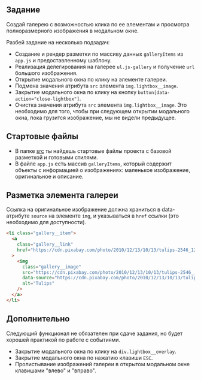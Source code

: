 ## Задание

Создай галерею с возможностью клика по ее элементам и просмотра полноразмерного изображения в
модальном окне.

Разбей задание на несколько подзадач:

- Создание и рендер разметки по массиву данных `galleryItems` из `app.js` и предоставленному
  шаблону.
- Реализация делегирования на галерее `ul.js-gallery` и получение `url` большого изображения.
- Открытие модального окна по клику на элементе галереи.
- Подмена значения атрибута `src` элемента `img.lightbox__image`.
- Закрытие модального окна по клику на кнопку `button[data-action="close-lightbox"]`.
- Очистка значения атрибута `src` элемента `img.lightbox__image`. Это необходимо для того, чтобы при
  следующем открытии модального окна, пока грузится изображение, мы не видели предыдущее.

## Стартовые файлы

- В папке [src](./src) ты найдешь стартовые файлы проекта с базовой разметкой и готовыми стилями.
- В файле `app.js` есть массив `galleryItems`, который содержит объекты с информацией о
  изображениях: маленькое изображение, оригинальное и описание.

## Разметка элемента галереи

Ссылка на оригинальное изображение должна храниться в data-атрибуте `source` на элементе `img`, и
указываться в `href` ссылки (это необходимо для доступности).

```html
<li class="gallery__item">
  <a
    class="gallery__link"
    href="https://cdn.pixabay.com/photo/2010/12/13/10/13/tulips-2546_1280.jpg"
  >
    <img
      class="gallery__image"
      src="https://cdn.pixabay.com/photo/2010/12/13/10/13/tulips-2546__340.jpg"
      data-source="https://cdn.pixabay.com/photo/2010/12/13/10/13/tulips-2546_1280.jpg"
      alt="Tulips"
    />
  </a>
</li>
```

## Дополнительно

Следующий функционал не обязателен при сдаче задания, но будет хорошей практикой по работе с
событиями.

- Закрытие модального окна по клику на `div.lightbox__overlay`.
- Закрытие модального окна по нажатию клавиши `ESC`.
- Пролистывание изображений галереи в открытом модальном окне клавишами "влево" и "вправо".
